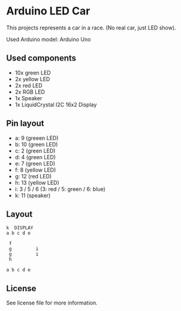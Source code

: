 # Arduino LED Car

This projects represents a car in a race. (No real car, just LED show).

Used Arduino model: Arduino Uno

## Used components

- 10x green LED
- 2x yellow LED
- 2x red LED
- 2x RGB LED
- 1x Speaker
- 1x LiquidCrystal I2C 16x2 Display

## Pin layout

- a: 9 (greeen LED)
- b: 10 (green LED)
- c: 2 (green LED)
- d: 4 (green LED)
- e: 7 (green LED)
- f: 8 (yellow LED)
- g: 12 (red LED)
- h: 13 (yellow LED)
- i: 3 / 5 / 6 (3: red / 5: green / 6: blue)
- k: 11 (speaker)

## Layout

    k  DISPLAY
    a b c d e

     f
     g	       i
     g	       i
     h

    a b c d e

## License

See license file for more information.
